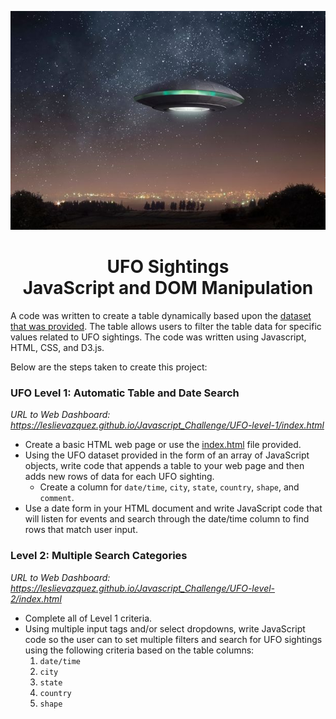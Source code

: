 <p align="center">
  <img width=800" height="350" src="https://github.com/leslievazquez/Javascript_Challenge/blob/main/Resources/UFO%20in%20Burton.jpg">
</p>

<h1 align ="center"><span>UFO Sightings<br/>JavaScript and DOM Manipulation</span></h1>

A code was written to create a table dynamically based upon the [dataset that was provided](https://github.com/leslievazquez/Javascript_Challenge/tree/main/Resources/StarterCode). The table allows users to filter the table data for specific values related to UFO sightings. The code was written using Javascript, HTML, CSS, and D3.js. 

Below are the steps taken to create this project:

### UFO Level 1: Automatic Table and Date Search 

*URL to Web Dashboard: https://leslievazquez.github.io/Javascript_Challenge/UFO-level-1/index.html*

- Create a basic HTML web page or use the [index.html](https://github.com/leslievazquez/Javascript_Challenge/tree/main/Resources/StarterCode/index.html) file provided.
- Using the UFO dataset provided in the form of an array of JavaScript objects, write code that appends a table to your web page and then adds new rows of data for each UFO sighting.
  - Create a column for `date/time`, `city`, `state`, `country`, `shape`, and `comment`.
- Use a date form in your HTML document and write JavaScript code that will listen for events and search through the date/time column to find rows that match user input.

### Level 2: Multiple Search Categories 

*URL to Web Dashboard: https://leslievazquez.github.io/Javascript_Challenge/UFO-level-2/index.html*

- Complete all of Level 1 criteria.
- Using multiple input tags and/or select dropdowns, write JavaScript code so the user can to set multiple filters and search for UFO sightings using the following criteria based on the table columns:
  1. `date/time`
  2. `city`
  3. `state`
  4. `country`
  5. `shape`
